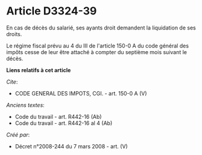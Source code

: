 # Article D3324-39

En cas de décès du salarié, ses ayants droit demandent la liquidation de ses droits. 

Le régime fiscal prévu au 4 du III de l'article 150-0 A du code général des impôts cesse de leur être attaché à compter du
septième mois suivant le décès.

**Liens relatifs à cet article**

_Cite_:

  - CODE GENERAL DES IMPOTS, CGI. - art. 150-0 A (V)

_Anciens textes_:

  - Code du travail - art. R442-16 (Ab)
  - Code du travail - art. R442-16 al 4 (Ab)

_Créé par_:

  - Décret n°2008-244 du 7 mars 2008 - art. (V)
